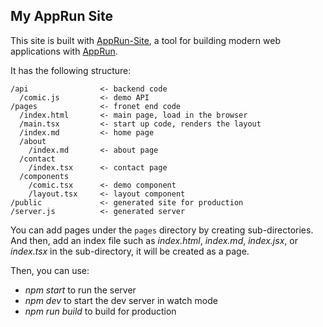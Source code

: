 ## My AppRun Site

This site is built with [AppRun-Site](https://github.com/yysun/apprun-site), a tool for building modern web applications with [AppRun](https://github.com/yysun/apprun).

It has the following structure:
```
/api                <- backend code
  /comic.js         <- demo API
/pages              <- fronet end code
  /index.html       <- main page, load in the browser
  /main.tsx         <- start up code, renders the layout
  /index.md         <- home page
  /about
    /index.md       <- about page
  /contact
    /index.tsx      <- contact page
  /components
    /comic.tsx      <- demo component
    /layout.tsx     <- layout component
/public             <- generated site for production
/server.js          <- generated server
```

You can add pages under the `pages` directory by creating sub-directories. And then, add an index file such as _index.html_, _index.md_, _index.jsx_, or _index.tsx_ in the sub-directory, it will be created as a page.

Then, you can use:

* _npm start_ to run the server
* _npm dev_ to start the dev server in watch mode
* _npm run build_ to build for production
